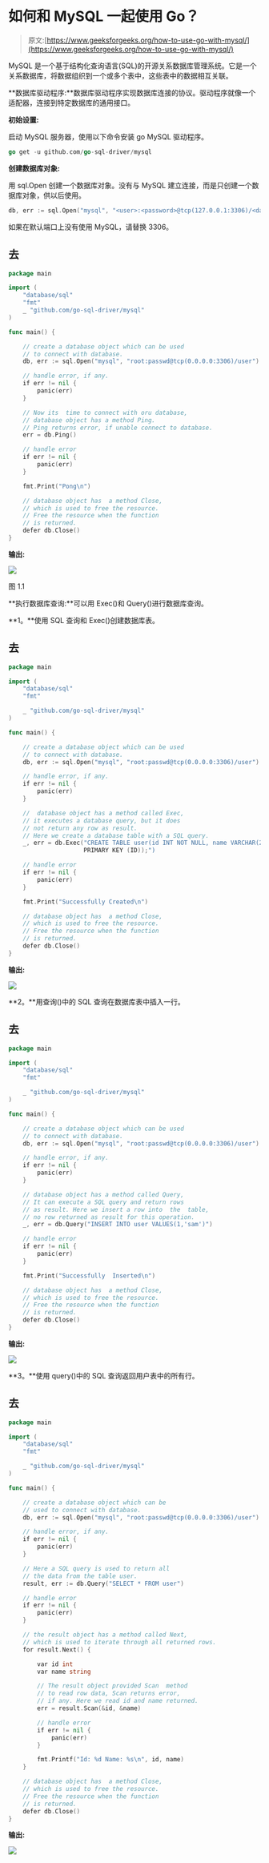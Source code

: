 # 如何和 MySQL 一起使用 Go？

> 原文:[https://www.geeksforgeeks.org/how-to-use-go-with-mysql/](https://www.geeksforgeeks.org/how-to-use-go-with-mysql/)

MySQL 是一个基于结构化查询语言(SQL)的开源关系数据库管理系统。它是一个关系数据库，将数据组织到一个或多个表中，这些表中的数据相互关联。

**数据库驱动程序:**数据库驱动程序实现数据库连接的协议。驱动程序就像一个适配器，连接到特定数据库的通用接口。

**初始设置:**

启动 MySQL 服务器，使用以下命令安装 go MySQL 驱动程序。

```go
go get -u github.com/go-sql-driver/mysql
```

**创建数据库对象:**

用 sql.Open 创建一个数据库对象。没有与 MySQL 建立连接，而是只创建一个数据库对象，供以后使用。

```go
db, err := sql.Open("mysql", "<user>:<password>@tcp(127.0.0.1:3306)/<database-name>")
```

如果在默认端口上没有使用 MySQL，请替换 3306。

## 去

```go
package main

import (
    "database/sql"
    "fmt"
    _ "github.com/go-sql-driver/mysql"
)

func main() {

    // create a database object which can be used
    // to connect with database.
    db, err := sql.Open("mysql", "root:passwd@tcp(0.0.0.0:3306)/user")

    // handle error, if any.
    if err != nil {
        panic(err)
    }

    // Now its  time to connect with oru database,
    // database object has a method Ping.
    // Ping returns error, if unable connect to database.
    err = db.Ping()

    // handle error
    if err != nil {
        panic(err)
    }

    fmt.Print("Pong\n")

    // database object has  a method Close,
    // which is used to free the resource.
    // Free the resource when the function
    // is returned.
    defer db.Close()
}
```

**输出:**

![](img/718c7ca27ad0b0b6bd899c67e80ee6c9.png)

图 1.1

**执行数据库查询:**可以用 Exec()和 Query()进行数据库查询。

**1。**使用 SQL 查询和 Exec()创建数据库表。

## 去

```go
package main

import (
    "database/sql"
    "fmt"

    _ "github.com/go-sql-driver/mysql"
)

func main() {

    // create a database object which can be used
    // to connect with database.
    db, err := sql.Open("mysql", "root:passwd@tcp(0.0.0.0:3306)/user")

    // handle error, if any.
    if err != nil {
        panic(err)
    }

    //  database object has a method called Exec,
    // it executes a database query, but it does
    // not return any row as result.
    // Here we create a database table with a SQL query.
    _, err = db.Exec("CREATE TABLE user(id INT NOT NULL, name VARCHAR(20),
                     PRIMARY KEY (ID));")

    // handle error
    if err != nil {
        panic(err)
    }

    fmt.Print("Successfully Created\n")

    // database object has  a method Close,
    // which is used to free the resource.
    // Free the resource when the function
    // is returned.
    defer db.Close()
}
```

**输出:**

![](img/3ebd965daa7af9bda06fa670be64ffc1.png)

**2。**用查询()中的 SQL 查询在数据库表中插入一行。

## 去

```go
package main

import (
    "database/sql"
    "fmt"

    _ "github.com/go-sql-driver/mysql"
)

func main() {

    // create a database object which can be used
    // to connect with database.
    db, err := sql.Open("mysql", "root:passwd@tcp(0.0.0.0:3306)/user")

    // handle error, if any.
    if err != nil {
        panic(err)
    }

    // database object has a method called Query,
    // It can execute a SQL query and return rows
    // as result. Here we insert a row into  the  table,
    // no row returned as result for this operation.
    _, err = db.Query("INSERT INTO user VALUES(1,'sam')")

    // handle error
    if err != nil {
        panic(err)
    }

    fmt.Print("Successfully  Inserted\n")

    // database object has  a method Close,
    // which is used to free the resource.
    // Free the resource when the function
    // is returned.
    defer db.Close()
}
```

**输出:**

![](img/af69845543dca9b29670c3501760270e.png)

**3。**使用 query()中的 SQL 查询返回用户表中的所有行。

## 去

```go
package main

import (
    "database/sql"
    "fmt"

    _ "github.com/go-sql-driver/mysql"
)

func main() {

    // create a database object which can be
    // used to connect with database.
    db, err := sql.Open("mysql", "root:passwd@tcp(0.0.0.0:3306)/user")

    // handle error, if any.
    if err != nil {
        panic(err)
    }

    // Here a SQL query is used to return all
    // the data from the table user.
    result, err := db.Query("SELECT * FROM user")

    // handle error
    if err != nil {
        panic(err)
    }

    // the result object has a method called Next,
    // which is used to iterate through all returned rows.
    for result.Next() {

        var id int
        var name string

        // The result object provided Scan  method
        // to read row data, Scan returns error,
        // if any. Here we read id and name returned.
        err = result.Scan(&id, &name)

        // handle error
        if err != nil {
            panic(err)
        }

        fmt.Printf("Id: %d Name: %s\n", id, name)
    }

    // database object has  a method Close,
    // which is used to free the resource.
    // Free the resource when the function
    // is returned.
    defer db.Close()
}
```

**输出:**

![](img/692cc7c9c2b25ea4681e35dc4d00f3b9.png)